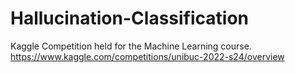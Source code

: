 # Hallucination-Classification
Kaggle Competition held for the Machine Learning course.  
https://www.kaggle.com/competitions/unibuc-2022-s24/overview

